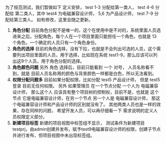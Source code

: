 为了规范测试，我们暂做如下 定义安排， test 1-3 分配给第一类人， test 4-6 分配给 第二类人，其中 test4 为电磁兼容设计师， 5,6 为产品设计师， test 7-9 分配给第三类人。 如有修改，这里会随之更新。

1. __角色分配__  目前角色分配不是唯一的，这个在使用中是不对的，系统里面人员选进来之后，分配角色，每个人在一个项目里面只能担任一个角色，也就是 13个角色，一个确定的人员只有一个角色身份。
2. __角色的选择__   目前的角色选择，没有下拉，也就是不会列出可选的人员，这个需要列出项目里面的人员，用于选择，比如现在系统 test1-9，那么应该可以列出这9个人员，用于角色分配的选择。 
3. __角色颜色问题__  另外 角色 选择后，目前只能看到 一个 对号， 人员名称看不到，就是 目前人员名称用的颜色与背景颜色一样都是白色，所以无法看到。
4. __权限分配问题多__  目前如果分配权限，比如分配 test5 产品设计师， 但是 test5 登录 目前无任何权限。  另外 如果管理员 在一个节点分配 一个人为 电磁兼容设计师， 那么这个人 应该具有整个项目树的控制权，目前不是，也就是 这个节点 它是电磁兼容设计师，在另一个节点 另一个人是 电磁兼容设计师，  那这个电磁兼容设计师和产品设计师的区别就没有了。 其他两类人员也是一样的效果，存在同样的问题， 希望开发人员，可以再仔细看一下 需求说明的定义人员权限定义部分。
5. __新建项目标签__  新建的项目视图中标签组不显示， 测试条件为新建项目testprj，由admin创建并发布，赋予test9电磁兼容设计师的权限，创建子节点并进行发布，但项目视图中未出现标签组。
